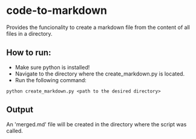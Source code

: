 # code-to-markdown
Provides the funcionality to create a markdown file from the content of all files in a directory.

## How to run:
- Make sure python is installed!
- Navigate to the directory where the create_markdown.py is located.
- Run the following command:

```
python create_markdown.py <path to the desired directory>
```

## Output
An 'merged.md' file will be created in the directory where the script was called.
